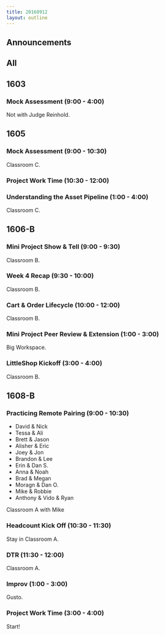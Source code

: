 ```yaml
---
title: 20160912
layout: outline
---
```


## Announcements

## All

## 1603

### Mock Assessment (9:00 - 4:00)

Not with Judge Reinhold.


## 1605

### Mock Assessment (9:00 - 10:30)

Classroom C.

### Project Work Time (10:30 - 12:00)

### Understanding the Asset Pipeline (1:00 - 4:00)

Classroom C.


## 1606-B

### Mini Project Show & Tell (9:00 - 9:30)

Classroom B.

### Week 4 Recap (9:30 - 10:00)

Classroom B.

### Cart & Order Lifecycle (10:00 - 12:00)

Classroom B.

### Mini Project Peer Review & Extension (1:00 - 3:00)

Big Workspace.

### LittleShop Kickoff (3:00 - 4:00)

Classroom B.

## 1608-B

### Practicing Remote Pairing (9:00 - 10:30)

* David & Nick
* Tessa & Ali
* Brett & Jason
* Alisher & Eric
* Joey & Jon
* Brandon & Lee
* Erin & Dan S.
* Anna & Noah
* Brad & Megan
* Moragn & Dan O.
* Mike & Robbie
* Anthony & Vido & Ryan

Classroom A with Mike

### Headcount Kick Off (10:30 - 11:30)

Stay in Classroom A.

### DTR (11:30 - 12:00)

Classroom A.

### Improv (1:00 - 3:00)

Gusto.

### Project Work Time (3:00 - 4:00)

Start!
